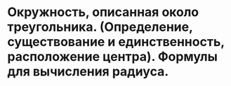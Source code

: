 # Окружность, описанная около треугольника. (Определение, существование и единственность, расположение центра). Формулы для вычисления радиуса.